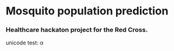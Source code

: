 # Mosquito population prediction
### Healthcare hackaton project for the Red Cross.

unicode test: α 


